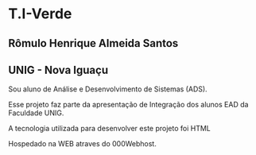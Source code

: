 # T.I-Verde

## Rômulo Henrique Almeida Santos
## UNIG - Nova Iguaçu

Sou aluno de Análise e Desenvolvimento de Sistemas (ADS).

Esse projeto faz parte da apresentação de Integração dos alunos EAD da Faculdade UNIG.

A  tecnologia utilizada para desenvolver este projeto foi HTML

Hospedado na WEB atraves do 000Webhost.
